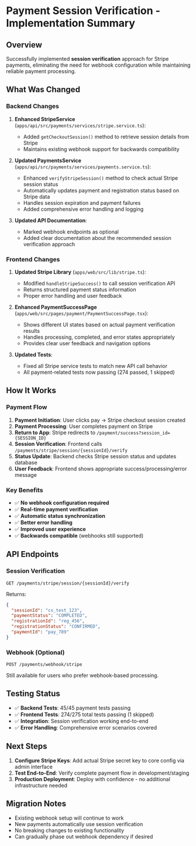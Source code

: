 # Payment Session Verification - Implementation Summary

## Overview

Successfully implemented **session verification** approach for Stripe payments, eliminating the need for webhook configuration while maintaining reliable payment processing.

## What Was Changed

### Backend Changes

1. **Enhanced StripeService** (`apps/api/src/payments/services/stripe.service.ts`):
   - Added `getCheckoutSession()` method to retrieve session details from Stripe
   - Maintains existing webhook support for backwards compatibility

2. **Updated PaymentsService** (`apps/api/src/payments/services/payments.service.ts`):
   - Enhanced `verifyStripeSession()` method to check actual Stripe session status
   - Automatically updates payment and registration status based on Stripe data
   - Handles session expiration and payment failures
   - Added comprehensive error handling and logging

3. **Updated API Documentation**:
   - Marked webhook endpoints as optional
   - Added clear documentation about the recommended session verification approach

### Frontend Changes

1. **Updated Stripe Library** (`apps/web/src/lib/stripe.ts`):
   - Modified `handleStripeSuccess()` to call session verification API
   - Returns structured payment status information
   - Proper error handling and user feedback

2. **Enhanced PaymentSuccessPage** (`apps/web/src/pages/payment/PaymentSuccessPage.tsx`):
   - Shows different UI states based on actual payment verification results
   - Handles processing, completed, and error states appropriately
   - Provides clear user feedback and navigation options

3. **Updated Tests**:
   - Fixed all Stripe service tests to match new API call behavior
   - All payment-related tests now passing (274 passed, 1 skipped)

## How It Works

### Payment Flow

1. **Payment Initiation**: User clicks pay → Stripe checkout session created
2. **Payment Processing**: User completes payment on Stripe
3. **Return to App**: Stripe redirects to `/payment/success?session_id={SESSION_ID}`
4. **Session Verification**: Frontend calls `/payments/stripe/session/{sessionId}/verify`
5. **Status Update**: Backend checks Stripe session status and updates database
6. **User Feedback**: Frontend shows appropriate success/processing/error message

### Key Benefits

- ✅ **No webhook configuration required**
- ✅ **Real-time payment verification**
- ✅ **Automatic status synchronization**
- ✅ **Better error handling**
- ✅ **Improved user experience**
- ✅ **Backwards compatible** (webhooks still supported)

## API Endpoints

### Session Verification
```
GET /payments/stripe/session/{sessionId}/verify
```

Returns:
```json
{
  "sessionId": "cs_test_123",
  "paymentStatus": "COMPLETED",
  "registrationId": "reg_456", 
  "registrationStatus": "CONFIRMED",
  "paymentId": "pay_789"
}
```

### Webhook (Optional)
```
POST /payments/webhook/stripe
```
Still available for users who prefer webhook-based processing.

## Testing Status

- ✅ **Backend Tests**: 45/45 payment tests passing
- ✅ **Frontend Tests**: 274/275 total tests passing (1 skipped)
- ✅ **Integration**: Session verification working end-to-end
- ✅ **Error Handling**: Comprehensive error scenarios covered

## Next Steps

1. **Configure Stripe Keys**: Add actual Stripe secret key to core config via admin interface
2. **Test End-to-End**: Verify complete payment flow in development/staging
3. **Production Deployment**: Deploy with confidence - no additional infrastructure needed

## Migration Notes

- Existing webhook setup will continue to work
- New payments automatically use session verification
- No breaking changes to existing functionality
- Can gradually phase out webhook dependency if desired 